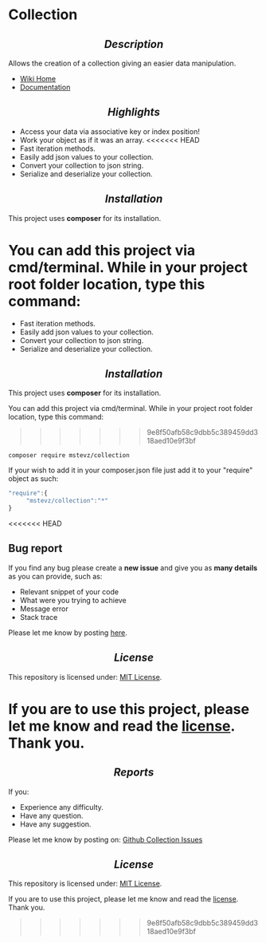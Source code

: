 # Collection

## <div align="center">_Description_</div>
Allows the creation of a collection giving an easier data manipulation.

* [Wiki Home](https://github.com/mstevz/collection/wiki)
* [Documentation](https://github.com/mstevz/collection/wiki/Documentation)

## <div align="center">_Highlights_</div>
* Access your data via associative key or index position!
* Work your object as if it was an array.
<<<<<<< HEAD
* Fast iteration methods.
* Easily add json values to your collection.
* Convert your collection to json string.
* Serialize and deserialize your collection.

## <div align="center">_Installation_</div>
This project uses <b>composer</b> for its installation.

You can add this project via cmd/terminal. While in your project root folder location, type this command:
=======
* Fast iteration methods. 
* Easily add json values to your collection.
* Convert your collection to json string.
* Serialize and deserialize your collection. 

## <div align="center">_Installation_</div>
This project uses <b>composer</b> for its installation. 

You can add this project via cmd/terminal. While in your project root folder location, type this command: 
>>>>>>> 9e8f50afb58c9dbb5c389459dd318aed10e9f3bf

```{r, engine='sh', count_lines}
composer require mstevz/collection
```

If your wish to add it in your composer.json file just add it to your "require" object as such:

```js
"require":{
     "mstevz/collection":"*"
}
```
<<<<<<< HEAD

## Bug report
If you find any bug please create a <b>new issue</b> and give you as <b>many details</b> as you can provide, such as:
* Relevant snippet of your code
* What were you trying to achieve
* Message error
* Stack trace

Please let me know by posting [here](https://github.com/mstevz/collection/issues).

## <div align="center">_License_</div>
This repository is licensed under: [MIT License](https://github.com/mstevz/collection/blob/master/LICENSE).

If you are to use this project, please let me know and read the [license](https://github.com/mstevz/collection/blob/master/LICENSE).
Thank you.
=======

## <div align="center">_Reports_</div>
If you:
* Experience any difficulty.
* Have any question.
* Have any suggestion.

Please let me know by posting on: [Github Collection Issues](https://github.com/mstevz/collection/issues)

## <div align="center">_License_</div>
This repository is licensed under: [MIT License](https://github.com/mstevz/collection/blob/master/LICENSE).

If you are to use this project, please let me know and read the [license](https://github.com/mstevz/collection/blob/master/LICENSE).
Thank you.


>>>>>>> 9e8f50afb58c9dbb5c389459dd318aed10e9f3bf
